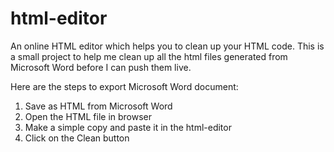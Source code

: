 # html-editor
An online HTML editor which helps you to clean up your HTML code.
This is a small project to help me clean up all the html files generated from Microsoft Word before I can push them live.

Here are the steps to export Microsoft Word document:
1. Save as HTML from Microsoft Word
2. Open the HTML file in browser
3. Make a simple copy and paste it in the html-editor
4. Click on the Clean button
